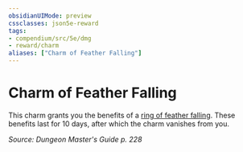 ```yaml
---
obsidianUIMode: preview
cssclasses: json5e-reward
tags:
- compendium/src/5e/dmg
- reward/charm
aliases: ["Charm of Feather Falling"]
---
```

# Charm of Feather Falling

This charm grants you the benefits of a [ring of feather falling](4-Resources/Compendium/items/ring-of-feather-falling.md). These benefits last for 10 days, after which the charm vanishes from you.

*Source: Dungeon Master's Guide p. 228*